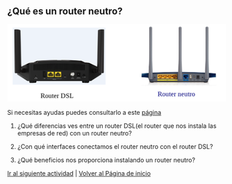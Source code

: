 ## ¿Qué es un router neutro?
![Reinicia la página para volver a cargar el imagen](imagen/router1.png)

Si necesitas ayudas puedes consultarlo a este [página](https://www.rankia.com/foros/internet-telefonia-movil/temas/2930289-router-neutro-que-para-sirve)

1. ¿Qué diferencias ves entre un router DSL(el router que nos instala las empresas de red) con un router neutro?

2. ¿Con qué interfaces conectamos el router neutro con el router DSL?

3. ¿Qué beneficios nos proporciona instalando un router neutro?

[Ir al siguiente actividad](ActividadRQ5.2.md) | [Volver al Página de inicio](inicio.md)
